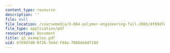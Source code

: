 ```yaml
---
content_type: resource
description: ''
file: null
file_location: /coursemedia/3-064-polymer-engineering-fall-2003/8f69d7d00f267e4dfd4a7088de4df18d_q3_examples.pdf
file_type: application/pdf
resourcetype: Document
title: q3_examples.pdf
uid: 8f69d7d0-0f26-7e4d-fd4a-7088de4df18d
---
```

